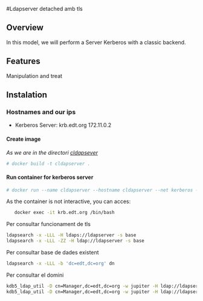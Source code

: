 #Ldapserver detached amb tls

## Overview

In this model, we will perform a Server Kerberos with a classic backend.

## Features

Manipulation and treat

## Instalation
### Hostnames and our ips

- Kerberos Server: krb.edt.org 172.11.0.2

#### Create image
_As we are in the directori [cldapsever](https://github.com/isx434324/kerberosproject/tree/master/backendClassic/cldapserver)_

 ```bash
 # docker build -t cldapserver .
 ```
 
#### Run container for kerberos server
 ```bash
 # docker run --name cldapserver --hostname cldapserver --net kerberos --ip 172.11.0.7  -d cldapserver
 ```

As the container is not interactive, you can acces:

 ```bash
    docker exec -it krb.edt.org /bin/bash
 ```




Per consultar funcionament de tls
 ```bash
ldapsearch -x -LLL -H ldaps://ldapserver -s base
ldapsearch -x -LLL -ZZ -H ldap://ldapserver -s base
 ```

Per consultar base de dades existent
 ```bash
ldapsearch -x -LLL -b 'dc=edt,dc=org' dn
 ```

Per consultar el domini
 ```bash
kdb5_ldap_util -D cn=Manager,dc=edt,dc=org -w jupiter -H ldap://ldapserver -containerref cn=krbcontainer,dc=edt,dc=org view
kdb5_ldap_util -D cn=Manager,dc=edt,dc=org -w jupiter -H ldap://ldapserver -containerref cn=krbcontainer,dc=edt,dc=org list
 ```

